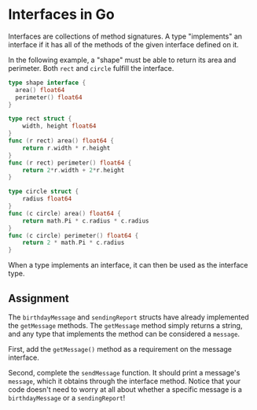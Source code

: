 # Interfaces in Go

Interfaces are collections of method signatures. A type "implements" an interface if it has all of the methods of the given interface defined on it.

In the following example, a "shape" must be able to return its area and perimeter. Both `rect` and `circle` fulfill the interface.

```go
type shape interface {
  area() float64
  perimeter() float64
}

type rect struct {
    width, height float64
}
func (r rect) area() float64 {
    return r.width * r.height
}
func (r rect) perimeter() float64 {
    return 2*r.width + 2*r.height
}

type circle struct {
    radius float64
}
func (c circle) area() float64 {
    return math.Pi * c.radius * c.radius
}
func (c circle) perimeter() float64 {
    return 2 * math.Pi * c.radius
}
```

When a type implements an interface, it can then be used as the interface type.

## Assignment

The `birthdayMessage` and `sendingReport` structs have already implemented the `getMessage` methods. The `getMessage` method simply returns a string, and any type that implements the method can be considered a `message`.

First, add the `getMessage()` method as a requirement on the message interface.

Second, complete the `sendMessage` function. It should print a message's `message`, which it obtains through the interface method. Notice that your code doesn't need to worry at all about whether a specific message is a `birthdayMessage` or a `sendingReport`!
